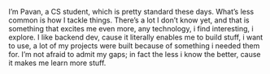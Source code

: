 I’m Pavan, a CS student, which is pretty standard these days. What’s less common is how I tackle things. There’s a lot I don’t know yet, and that is something that excites me even more, any technology, i find interesting, i explore. I like backend dev, cause it literally enables me to build stuff, i want to use, a lot of my projects were built because of something i needed them for. I’m not afraid to admit my gaps; in fact the less i know the better, cause it makes me learn more stuff.